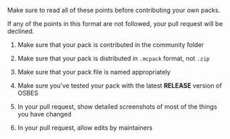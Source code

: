 Make sure to read all of these points before contributing your own packs.

If any of the points in this format are not followed, your pull request will be declined.

1. Make sure that your pack is contributed in the community folder

2. Make sure that your pack is distributed in `.mcpack` format, not `.zip`

3. Make sure that your pack file is named appropriately

4. Make sure you've tested your pack with the latest **RELEASE** version of OSBES

5.  In your pull request, show detailed screenshots of most of the things you have changed

6. In your pull request, allow edits by maintainers
